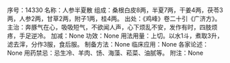 序号：14330
名称：人参半夏散
组成：桑根白皮8两，半夏7两，干姜4两，茯苓3两，人参2两，甘草2两，附子1两，桂4两。
出处：《鸡峰》卷二十引《广济方》。
主治：奔豚气在心，吸吸短气，不欲闻人声，心下烦乱不安，发作有时，四肢烦疼，手足逆冷。
加减：None
功效：None
用法用量：上切。以水1斗，煮取3升，滤去滓，分作3服，食后服。
制备方法：None
临床应用：None
各家论述：None
用药禁忌：忌生冷、羊肉、饧、海藻、菘菜、油腻等。
附注：None
